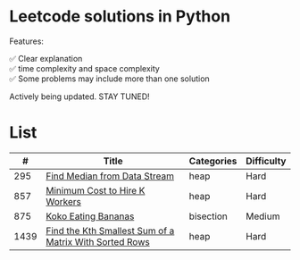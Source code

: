 # Leetcode solutions in Python

Features:

✅ Clear explanation<br>
✅ time complexity and space complexity<br>
✅ Some problems may include more than one solution

Actively being updated. STAY TUNED!

# List

| # | Title | Categories | Difficulty|
| --------- | ------- |------- |------- |
| 295 | [Find Median from Data Stream](algorithms/0295-Find-Median-from-Data-Stream.md) | heap | Hard|
| 857 | [Minimum Cost to Hire K Workers](algorithms/0857-Minimum-Cost-to-Hire-K-Workers.md) | heap | Hard|
| 875 | [Koko Eating Bananas](algorithms/0875.md) | bisection | Medium|
|1439 | [Find the Kth Smallest Sum of a Matrix With Sorted Rows](algorithms/1439.md) | heap | Hard|